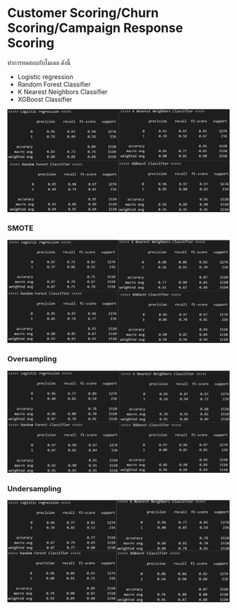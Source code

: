 # Customer Scoring/Churn Scoring/Campaign Response Scoring

ทำการทดสอบกับโมเดล ดังนี้
* Logistic regression
* Random Forest Classifier
* K Nearest Neighbors Classifier
* XGBoost Classifier

![MODEL](/Topic_3_Scoring/assets/images/MODEL.png)

### SMOTE

![SMOTE_MODEL](/Topic_3_Scoring/assets/images/SMOTE_MODEL.png)

### Oversampling

![OVERSAMPLING_MODEL](/Topic_3_Scoring/assets/images/OVERSAMPLING_MODEL.png)

### Undersampling

![UNDERSAMPLING_MODEL](/Topic_3_Scoring/assets/images/UNDERSAMPLING_MODEL.png)

